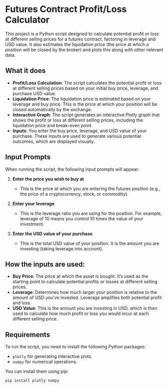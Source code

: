 # Futures Contract Profit/Loss Calculator

This project is a Python script designed to calculate potential profit or loss at different selling prices for a futures contract, factoring in leverage and USD value. It also estimates the liquidation price (the price at which a position will be closed by the broker) and plots this along with other relevant data.

## What it does

- **Profit/Loss Calculation**: The script calculates the potential profit or loss at different selling prices based on your initial buy price, leverage, and purchase USD value.
- **Liquidation Price**: The liquidation price is estimated based on your leverage and buy price. This is the price at which your position will be closed automatically by the exchange.
- **Interactive Graph**: The script generates an interactive Plotly graph that shows the profit or loss at different selling prices, including the liquidation price and break-even point.
- **Inputs**: You enter the buy price, leverage, and USD value of your purchase. These inputs are used to generate various potential outcomes, which are displayed visually.

## Input Prompts

When running the script, the following input prompts will appear:

1. **Enter the price you wish to buy at**  
   - This is the price at which you are entering the futures position (e.g., the price of a cryptocurrency, stock, or commodity).

2. **Enter your leverage**  
   - This is the leverage ratio you are using for the position. For example, leverage of 10 means you control 10 times the value of your investment.

3. **Enter the USD value of your purchase**  
   - This is the total USD value of your position. It is the amount you are investing (taking leverage into account).

## How the inputs are used:

- **Buy Price**: The price at which the asset is bought. It’s used as the starting point to calculate potential profits or losses at different selling prices.
- **Leverage**: Determines how much larger your position is relative to the amount of USD you’ve invested. Leverage amplifies both potential profit and loss.
- **USD Value**: This is the amount you are investing in USD, which is then used to calculate how much profit or loss you would incur at each different selling price.

## Requirements

To run the script, you need to install the following Python packages:

- `plotly` for generating interactive plots.
- `numpy` for numerical operations.

You can install them using pip:

```bash
pip install plotly numpy

